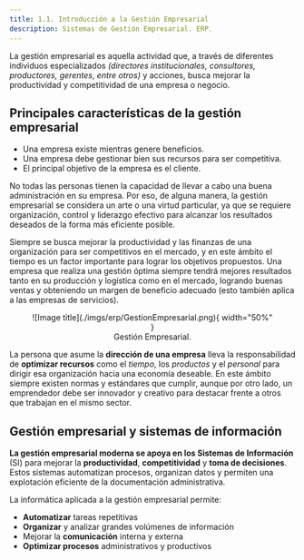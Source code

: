 ```yaml
---
title: 1.1. Introducción a la Gestión Empresarial
description: Sistemas de Gestión Empresarial. ERP.
---
```


La gestión empresarial es aquella actividad que, a través de diferentes individuos especializados *(directores institucionales, consultores, productores, gerentes, entre otros)* y acciones, busca mejorar la productividad y competitividad de una empresa o negocio.

## Principales características de la gestión empresarial

- Una empresa existe mientras genere beneficios.  
- Una empresa debe gestionar bien sus recursos para ser competitiva.  
- El principal objetivo de la empresa es el cliente.

No todas las personas tienen la capacidad de llevar a cabo una buena administración en su empresa. Por eso, de alguna manera, la gestión empresarial se considera un arte o una virtud particular, ya que se requiere organización, control y liderazgo efectivo para alcanzar los resultados deseados de la forma más eficiente posible.

Siempre se busca mejorar la productividad y las finanzas de una organización para ser competitivos en el mercado, y en este ámbito el tiempo es un factor importante para lograr los objetivos propuestos. Una empresa que realiza una gestión óptima siempre tendrá mejores resultados tanto en su producción y logística como en el mercado, logrando buenas ventas y obteniendo un margen de beneficio adecuado (esto también aplica a las empresas de servicios).


<figure markdown="span" align="center">
  ![Image title](./imgs/erp/GestionEmpresarial.png){ width="50%"  }
  <figcaption>Gestión Empresarial.</figcaption>
</figure>

La persona que asume la **dirección de una empresa** lleva la responsabilidad de **optimizar recursos** como el *tiempo*, los *productos* y el *personal* para dirigir esa organización hacia una economía deseable. En este ámbito siempre existen normas y estándares que cumplir, aunque por otro lado, un emprendedor debe ser innovador y creativo para destacar frente a otros que trabajan en el mismo sector.

## Gestión empresarial y sistemas de información

**La gestión empresarial moderna se apoya en los Sistemas de Información** (SI) para mejorar la **productividad**, **competitividad** y **toma de decisiones**. Estos sistemas automatizan procesos, organizan datos y permiten una explotación eficiente de la documentación administrativa.

La informática aplicada a la gestión empresarial permite:

- **Automatizar** tareas repetitivas
- **Organizar** y analizar grandes volúmenes de información
- Mejorar la **comunicación** interna y externa
- **Optimizar procesos** administrativos y productivos